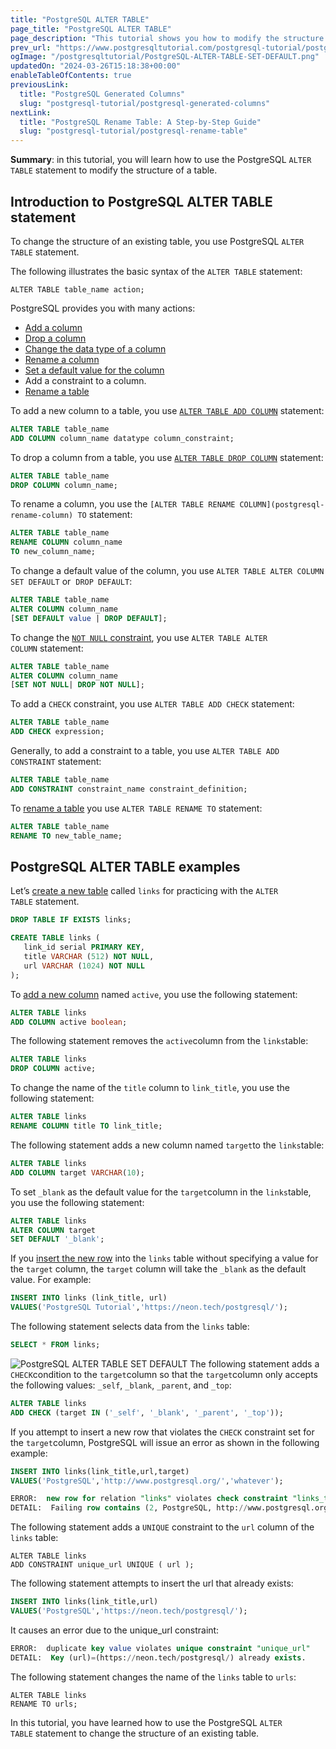```yaml
---
title: "PostgreSQL ALTER TABLE"
page_title: "PostgreSQL ALTER TABLE"
page_description: "This tutorial shows you how to modify the structure of a table by using the PostgreSQL ALTER TABLE statement."
prev_url: "https://www.postgresqltutorial.com/postgresql-tutorial/postgresql-alter-table/"
ogImage: "/postgresqltutorial/PostgreSQL-ALTER-TABLE-SET-DEFAULT.png"
updatedOn: "2024-03-26T15:18:38+00:00"
enableTableOfContents: true
previousLink: 
  title: "PostgreSQL Generated Columns"
  slug: "postgresql-tutorial/postgresql-generated-columns"
nextLink: 
  title: "PostgreSQL Rename Table: A Step-by-Step Guide"
  slug: "postgresql-tutorial/postgresql-rename-table"
---
```





**Summary**: in this tutorial, you will learn how to use the PostgreSQL `ALTER TABLE` statement to modify the structure of a table.


## Introduction to PostgreSQL ALTER TABLE statement

To change the structure of an existing table, you use PostgreSQL `ALTER TABLE` statement.

The following illustrates the basic syntax of the `ALTER TABLE` statement:


```shellsql
ALTER TABLE table_name action;
```
PostgreSQL provides you with many actions:

* [Add a column](postgresql-add-column)
* [Drop a column](postgresql-drop-column)
* [Change the data type of a column](postgresql-change-column-type)
* [Rename a column](postgresql-rename-column)
* [Set a default value for the column](postgresql-default-value)
* Add a constraint to a column.
* [Rename a table](postgresql-rename-table)

To add a new column to a table, you use [`ALTER TABLE ADD COLUMN`](postgresql-add-column) statement:


```sql
ALTER TABLE table_name 
ADD COLUMN column_name datatype column_constraint;
```
To drop a column from a table, you use [`ALTER TABLE DROP COLUMN`](postgresql-drop-column) statement:


```sql
ALTER TABLE table_name 
DROP COLUMN column_name;
```
To rename a column, you use the `[ALTER TABLE RENAME COLUMN](postgresql-rename-column) TO` statement:


```sql
ALTER TABLE table_name 
RENAME COLUMN column_name 
TO new_column_name;
```
To change a default value of the column, you use `ALTER TABLE ALTER COLUMN SET DEFAULT` or  `DROP DEFAULT`:


```sql
ALTER TABLE table_name 
ALTER COLUMN column_name 
[SET DEFAULT value | DROP DEFAULT];
```
To change the [`NOT NULL` constraint](postgresql-not-null-constraint), you use `ALTER TABLE ALTER COLUMN` statement:


```sql
ALTER TABLE table_name 
ALTER COLUMN column_name 
[SET NOT NULL| DROP NOT NULL];
```
To add a `CHECK` constraint, you use `ALTER TABLE ADD CHECK` statement:


```sql
ALTER TABLE table_name 
ADD CHECK expression;
```
Generally, to add a constraint to a table, you use `ALTER TABLE ADD CONSTRAINT` statement:


```sql
ALTER TABLE table_name 
ADD CONSTRAINT constraint_name constraint_definition;
```
To [rename a table](postgresql-rename-table) you use `ALTER TABLE RENAME TO` statement:


```sql
ALTER TABLE table_name 
RENAME TO new_table_name;
```

## PostgreSQL ALTER TABLE examples

Let’s [create a new table](postgresql-create-table "PostgreSQL CREATE TABLE") called `links` for practicing with the `ALTER TABLE` statement.


```sql
DROP TABLE IF EXISTS links;

CREATE TABLE links (
   link_id serial PRIMARY KEY,
   title VARCHAR (512) NOT NULL,
   url VARCHAR (1024) NOT NULL
);
```
To [add a new column](postgresql-add-column) named `active`, you use the following statement:


```sql
ALTER TABLE links
ADD COLUMN active boolean;
```
The following statement removes the `active`column from the `links`table:


```sql
ALTER TABLE links 
DROP COLUMN active;
```
To change the name of the `title` column to `link_title`, you use the following statement:


```sql
ALTER TABLE links 
RENAME COLUMN title TO link_title;
```
The following statement adds a new column named `target`to the `links`table:


```sql
ALTER TABLE links 
ADD COLUMN target VARCHAR(10);
```
To set `_blank` as the default value for the `target`column in the `links`table, you use the following statement:


```sql
ALTER TABLE links 
ALTER COLUMN target
SET DEFAULT '_blank';
```
If you [insert the new row](postgresql-insert) into the `links` table without specifying a value for the `target` column, the `target` column will take the `_blank` as the default value. For example:


```sql
INSERT INTO links (link_title, url)
VALUES('PostgreSQL Tutorial','https://neon.tech/postgresql/');
```
The following statement selects data from the `links` table:


```sql
SELECT * FROM links;
```

![PostgreSQL ALTER TABLE SET DEFAULT](/postgresqltutorial/PostgreSQL-ALTER-TABLE-SET-DEFAULT.png)
The following statement adds a `CHECK`condition to the `target`column so that the `target`column only accepts the following values: `_self`, `_blank`, `_parent`, and `_top`:


```sql
ALTER TABLE links 
ADD CHECK (target IN ('_self', '_blank', '_parent', '_top'));
```
If you attempt to insert a new row that violates the `CHECK` constraint set for the `target`column, PostgreSQL will issue an error as shown in the following example:


```sql
INSERT INTO links(link_title,url,target) 
VALUES('PostgreSQL','http://www.postgresql.org/','whatever');
```

```sql
ERROR:  new row for relation "links" violates check constraint "links_target_check"
DETAIL:  Failing row contains (2, PostgreSQL, http://www.postgresql.org/, whatever).DETAIL:  Failing row contains (2, PostgreSQL, http://www.postgresql.org/, whatever).
```
The following statement adds a `UNIQUE` constraint to the `url` column of the `links` table:


```shell
ALTER TABLE links 
ADD CONSTRAINT unique_url UNIQUE ( url );
```
The following statement attempts to insert the url that already exists:


```sql
INSERT INTO links(link_title,url) 
VALUES('PostgreSQL','https://neon.tech/postgresql/');
```
It causes an error due to the unique\_url constraint:


```sql
ERROR:  duplicate key value violates unique constraint "unique_url"
DETAIL:  Key (url)=(https://neon.tech/postgresql/) already exists.
```
The following statement changes the name of the `links` table to `urls`:


```
ALTER TABLE links 
RENAME TO urls;
```
In this tutorial, you have learned how to use the PostgreSQL `ALTER TABLE` statement to change the structure of an existing table.

